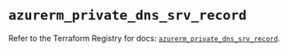 # `azurerm_private_dns_srv_record`

Refer to the Terraform Registry for docs: [`azurerm_private_dns_srv_record`](https://registry.terraform.io/providers/hashicorp/azurerm/2.99.0/docs/resources/private_dns_srv_record).
